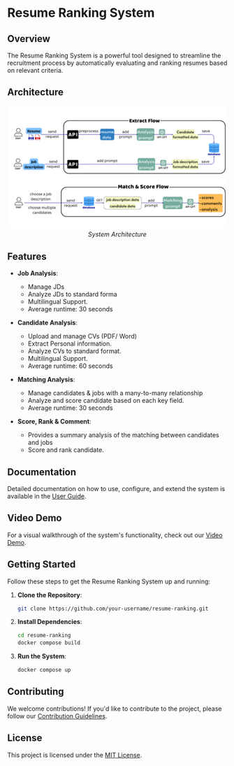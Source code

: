 # Resume Ranking System

## Overview

The Resume Ranking System is a powerful tool designed to streamline the recruitment process by automatically evaluating and ranking resumes based on relevant criteria.

## Architecture

<p align="center">
  <img src="./assets/architecture.png" alt="Architecture" />
  <br>
  <em>System Architecture</em>
</p>

## Features

- **Job Analysis**: 
  + Manage JDs
  + Analyze JDs to standard forma
  + Multilingual Support.
  + Average runtime: 30 seconds

- **Candidate Analysis**: 
  + Upload and manage CVs (PDF/ Word)
  + Extract Personal information.
  + Analyze CVs to standard format.
  + Multilingual Support.
  + Average runtime: 60 seconds

- **Matching Analysis**: 
  + Manage candidates & jobs with a
  many-to-many relationship
  + Analyze and score candidate based
  on each key field.
  + Average runtime: 30 seconds

- **Score, Rank & Comment**:
  + Provides a summary analysis of the
  matching between candidates and
  jobs
  + Score and rank candidate.

## Documentation

Detailed documentation on how to use, configure, and extend the system is available in the [User Guide](https://drive.google.com/file/d/1PWt5uJq1rc59S7lkV6PjxDPamHyDmKRZ/view?usp=sharing).

## Video Demo

For a visual walkthrough of the system's functionality, check out our [Video Demo](https://drive.google.com/file/d/1PDeT4UUuug6Olk9dSZMHTaLY19AT0Oaq/view?usp=sharing).

## Getting Started

Follow these steps to get the Resume Ranking System up and running:

1. **Clone the Repository**: 
   ```bash
   git clone https://github.com/your-username/resume-ranking.git
   ```

2. **Install Dependencies**:
   ```bash
   cd resume-ranking
   docker compose build
   ```

3. **Run the System**:
   ```bash
   docker compose up
   ```

## Contributing

We welcome contributions! If you'd like to contribute to the project, please follow our [Contribution Guidelines](CONTRIBUTING.md).

## License

This project is licensed under the [MIT License](LICENSE).
